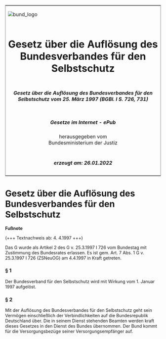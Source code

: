<span id="DECKBLATT.html"></span>

<table border="0" frame="border" width="100%">

<tr valign="top">

<td align="left">

![bund\_logo](BfJ_2021_Web_de_de.gif)

</td>

<td align="right">

 

</td>

</tr>

<tr align="center" valign="middle">

<td colspan="2">

# Gesetz über die Auflösung des Bundesverbandes für den Selbstschutz

</td>

</tr>

<tr align="center" valign="middle">

<td colspan="2">

##### Gesetz über die Auflösung des Bundesverbandes für den Selbstschutz vom 25. März 1997 (BGBl. I S. 726, 731)

</td>

</tr>

<tr align="center" valign="middle">

<td colspan="2">

  
  

##### Gesetze im Internet - ePub  
  
herausgegeben vom  
Bundesministerium der Justiz

</td>

</tr>

<tr align="center" valign="bottom">

<td colspan="2">

  
  

##### erzeugt am: 26.01.2022

</td>

</tr>

</table>

<span id="BJNR073100997.html"></span>

# Gesetz über die Auflösung des Bundesverbandes für den Selbstschutz

<div>

  
**Fußnote**

<div class="jnhtml">

<div>

<div class="jurAbsatz">

(+++ Textnachweis ab: 4. 4.1997 +++)

</div>

<div class="jurAbsatz">

  
Das G wurde als Artikel 2 des G v. 25.3.1997 I 726 vom Bundestag mit
Zustimmung des Bundesrates erlassen. Es ist gem. Art. 7 Abs. 1 G v.
25.3.1997 I 726 (ZSNeuOG) am 4.4.1997 in Kraft getreten.

</div>

</div>

</div>

</div>

<span id="BJNR073100997BJNE000100310.html"></span>

### § 1  

<div>

<div class="jnhtml">

<div>

<div class="jurAbsatz">

Der Bundesverband für den Selbstschutz wird mit Wirkung vom 1. Januar
1997 aufgelöst.

</div>

</div>

</div>

</div>

<span id="BJNR073100997BJNE000200310.html"></span>

### § 2  

<div>

<div class="jnhtml">

<div>

<div class="jurAbsatz">

Mit der Auflösung des Bundesverbandes für den Selbstschutz geht sein
Vermögen einschließlich der Verbindlichkeiten auf die Bundesrepublik
Deutschland über. Die in seinem Dienst stehenden Beamten werden kraft
dieses Gesetzes in den Dienst des Bundes übernommen. Der Bund kommt für
die Versorgungsbezüge seiner Versorgungsempfänger auf.

</div>

</div>

</div>

</div>

